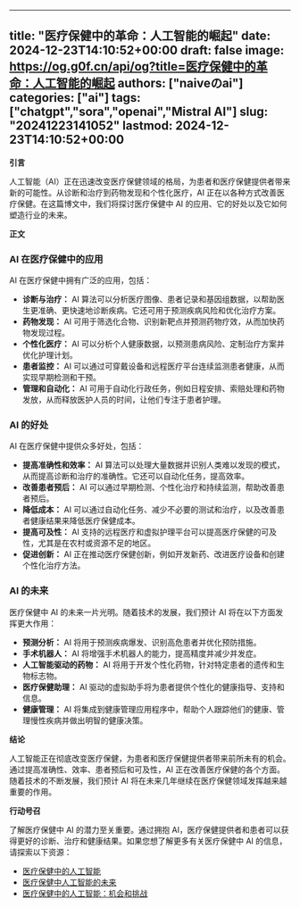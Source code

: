 
---
title: "医疗保健中的革命：人工智能的崛起"
date: 2024-12-23T14:10:52+00:00
draft: false
image: https://og.g0f.cn/api/og?title=医疗保健中的革命：人工智能的崛起
authors: ["naiveのai"]
categories: ["ai"]
tags: ["chatgpt","sora","openai","Mistral AI"]
slug: "20241223141052"
lastmod: 2024-12-23T14:10:52+00:00
---
**引言**

人工智能（AI）正在迅速改变医疗保健领域的格局，为患者和医疗保健提供者带来新的可能性。从诊断和治疗到药物发现和个性化医疗，AI 正在以各种方式改善医疗保健。在这篇博文中，我们将探讨医疗保健中 AI 的应用、它的好处以及它如何塑造行业的未来。

**正文**

### AI 在医疗保健中的应用

AI 在医疗保健中拥有广泛的应用，包括：

- **诊断与治疗：** AI 算法可以分析医疗图像、患者记录和基因组数据，以帮助医生更准确、更快速地诊断疾病。它还可用于预测疾病风险和优化治疗方案。
- **药物发现：** AI 可用于筛选化合物、识别新靶点并预测药物疗效，从而加快药物发现过程。
- **个性化医疗：** AI 可以分析个人健康数据，以预测患病风险、定制治疗方案并优化护理计划。
- **患者监控：** AI 可以通过可穿戴设备和远程医疗平台连续监测患者健康，从而实现早期检测和干预。
- **管理和自动化：** AI 可用于自动化行政任务，例如日程安排、索赔处理和药物发放，从而释放医护人员的时间，让他们专注于患者护理。

### AI 的好处

AI 在医疗保健中提供众多好处，包括：

- **提高准确性和效率：** AI 算法可以处理大量数据并识别人类难以发现的模式，从而提高诊断和治疗的准确性。它还可以自动化任务，提高效率。
- **改善患者预后：** AI 可以通过早期检测、个性化治疗和持续监测，帮助改善患者预后。
- **降低成本：** AI 可以通过自动化任务、减少不必要的测试和治疗，以及改善患者健康结果来降低医疗保健成本。
- **提高可及性：** AI 支持的远程医疗和虚拟护理平台可以提高医疗保健的可及性，尤其是在农村或资源不足的地区。
- **促进创新：** AI 正在推动医疗保健创新，例如开发新药、改进医疗设备和创建个性化治疗方法。

### AI 的未来

医疗保健中 AI 的未来一片光明。随着技术的发展，我们预计 AI 将在以下方面发挥更大作用：

- **预测分析：** AI 将用于预测疾病爆发、识别高危患者并优化预防措施。
- **手术机器人：** AI 将增强手术机器人的能力，提高精度并减少并发症。
- **人工智能驱动的药物：** AI 将用于开发个性化药物，针对特定患者的遗传和生物标志物。
- **医疗保健助理：** AI 驱动的虚拟助手将为患者提供个性化的健康指导、支持和信息。
- **健康管理：** AI 将集成到健康管理应用程序中，帮助个人跟踪他们的健康、管理慢性疾病并做出明智的健康决策。

**结论**

人工智能正在彻底改变医疗保健，为患者和医疗保健提供者带来前所未有的机会。通过提高准确性、效率、患者预后和可及性，AI 正在改善医疗保健的各个方面。随着技术的不断发展，我们预计 AI 将在未来几年继续在医疗保健领域发挥越来越重要的作用。

**行动号召**

了解医疗保健中 AI 的潜力至关重要。通过拥抱 AI，医疗保健提供者和患者可以获得更好的诊断、治疗和健康结果。如果您想了解更多有关医疗保健中 AI 的信息，请探索以下资源：

- [医疗保健中的人工智能](https://www.who.int/news-room/fact-sheets/detail/artificial-intelligence-for-health)
- [医疗保健中人工智能的未来](https://www.mckinsey.com/industries/healthcare-systems-and-services/how-we-help-clients/the-future-of-ai-in-healthcare)
- [医疗保健中的人工智能：机会和挑战](https://www.ncbi.nlm.nih.gov/pmc/articles/PMC6481184/)